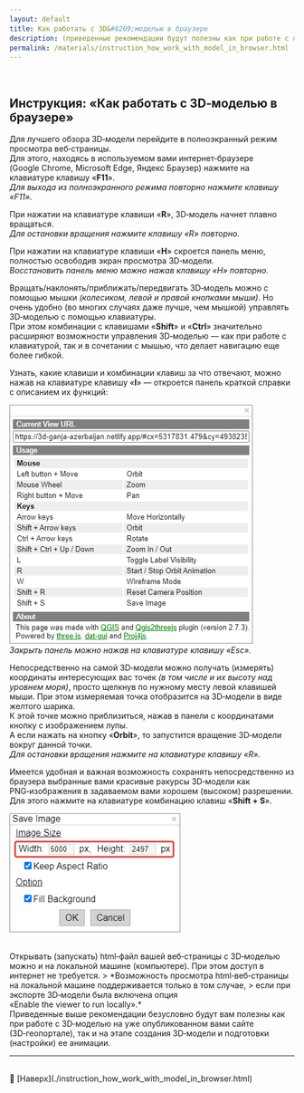 ```yaml
---
layout: default
title: Как работать с 3D&#8209;моделью в браузере
description: (приведенные рекомендации будут полезны как при работе с опубликованным 3D&#8209;геопорталом, так и на этапе создания 3D&#8209;модели и ее анимации)
permalink: /materials/instruction_how_work_with_model_in_browser.html
---
```


<br>
<!-- В строке ниже "../" - это переход к корню сайта. При этом текст "index.html" в пути можно и лучше опустить. После # - "подскок" к пункту "выбор-варианта-работы" на главной странице. -->
<!-- Для данной страницы (Как работать с 3D-моделью в браузере) я ее закомментил, так как с основной страницы переход сюда из двух мест. -->
<!-- ◀️ [Вернуться на главную страницу](../#создание-анимации-пролета-над-поверхностью-3d-модели) -->
<!-- Но раскомментил target="_blank" чтобы Инструкция открывалось в новой странице. ">", которую до этого пришлось перенести в строку выше, вернул на место -->

## Инструкция: «Как работать с 3D&#8209;моделью в браузере»

Для лучшего обзора 3D&#8209;модели перейдите в полноэкранный режим просмотра веб&#8209;страницы. \
Для этого, находясь в используемом вами интернет&#8209;браузере (Google&nbsp;Chrome, Microsoft&nbsp;Edge, Яндекс&nbsp;Браузер) нажмите на клавиатуре клавишу «**F11**». \
*Для выхода из полноэкранного режима повторно нажмите клавишу «F11».*

При нажатии на клавиатуре клавиши «**R**», 3D&#8209;модель начнет плавно вращаться. \
*Для остановки вращения нажмите клавишу «R» повторно.*

При нажатии на клавиатуре клавиши «**H**» скроется панель меню, полностью освободив экран просмотра 3D&#8209;модели. \
*Восстановить панель меню можно нажав клавишу «H» повторно.*

Вращать/наклонять/приближать/передвигать 3D&#8209;модель можно с помощью мышки *(колесиком, левой и правой кнопками мыши)*. 
Но очень удобно (во многих случаях даже лучше, чем мышкой) управлять 3D&#8209;моделью с&nbsp;помощью клавиатуры. \
При этом комбинации с клавишами «**Shift**» и «**Ctrl**» значительно расширяют возможности управления 3D&#8209;моделью 
— как при работе с клавиатурой, так и в сочетании с мышью, что делает навигацию еще более гибкой.

Узнать, какие клавиши и комбинации клавиш за что отвечают, можно нажав на клавиатуре клавишу&nbsp;«**I**» — откроется панель краткой справки с описанием их функций:

![](../media/2024-04-02_10-31-54.png) \
*Закрыть панель можно нажав на клавиатуре клавишу «Esc».*

Непосредственно на самой 3D&#8209;модели можно получать (измерять) координаты интересующих вас точек *(в том числе и их высоту над уровнем моря)*, 
просто щелкнув по нужному месту левой клавишей мыши. При этом измеряемая точка отобразится на 3D&#8209;модели в виде желтого шарика. \
К этой точке можно приблизиться, нажав в панели с координатами кнопку с изображением лупы. \
А если нажать на кнопку «**Orbit**», то запустится вращение 3D&#8209;модели вокруг данной точки. \
*Для остановки вращения нажмите на клавиатуре клавишу «R».*

Имеется удобная и важная возможность сохранять непосредственно из браузера выбранные вами красивые ракурсы 3D&#8209;модели как PNG&#8209;изображения в задаваемом вами хорошем (высоком) разрешении. 
Для этого нажмите на клавиатуре комбинацию клавиш «**Shift&nbsp;+&nbsp;S**».

![](../media/2024-04-02_10-36-44.png)

<br>
Открывать (запускать) html&#8209;файл вашей веб&#8209;страницы с 3D&#8209;моделью можно и на локальной машине (компьютере). При этом доступ в интернет не требуется.
> *Возможность просмотра html&#8209;веб&#8209;страницы на локальной машине поддерживается только в том случае, 
>  если при экспорте 3D&#8209;модели была включена опция «Enable&nbsp;the&nbsp;viewer&nbsp;to&nbsp;run&nbsp;locally».*

<br>
Приведенные выше рекомендации безусловно будут вам полезны как при работе с 3D&#8209;моделью на уже опубликованном вами сайте (3D&#8209;геопортале), 
так и на этапе создания 3D&#8209;модели и подготовки (настройки) ее анимации.


<br>
  <hr> <!-- разделительная линия ======================================================== -->

<br>
🔼 [Наверх](./instruction_how_work_with_model_in_browser.html)

